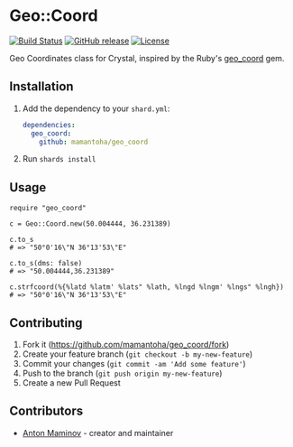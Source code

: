 # Geo::Coord

[![Build Status](https://travis-ci.org/mamantoha/geo_coord.svg?branch=master)](https://travis-ci.org/mamantoha/geo_coord)
[![GitHub release](https://img.shields.io/github/release/mamantoha/geo_coord.svg)](https://github.com/mamantoha/geo_coord/releases)
[![License](https://img.shields.io/github/license/mamantoha/geo_coord.svg)](https://github.com/mamantoha/geo_coord/blob/master/LICENSE)

Geo Coordinates class for Crystal, inspired by the Ruby's [geo_coord](https://github.com/zverok/geo_coord) gem.

## Installation

1. Add the dependency to your `shard.yml`:

   ```yaml
   dependencies:
     geo_coord:
       github: mamantoha/geo_coord
   ```

2. Run `shards install`

## Usage

```crystal
require "geo_coord"

c = Geo::Coord.new(50.004444, 36.231389)

c.to_s
# => "50°0'16\"N 36°13'53\"E"

c.to_s(dms: false)
# => "50.004444,36.231389"

c.strfcoord(%{%latd %latm' %lats" %lath, %lngd %lngm' %lngs" %lngh})
# => "50°0'16\"N 36°13'53\"E"
```

## Contributing

1. Fork it (<https://github.com/mamantoha/geo_coord/fork>)
2. Create your feature branch (`git checkout -b my-new-feature`)
3. Commit your changes (`git commit -am 'Add some feature'`)
4. Push to the branch (`git push origin my-new-feature`)
5. Create a new Pull Request

## Contributors

- [Anton Maminov](https://github.com/mamantoha) - creator and maintainer
